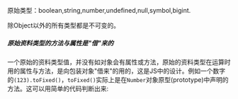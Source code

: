 原始类型：boolean,string,number,undefined,null,symbol,bigint.

除Object以外的所有类型都是不可变的。

##### 原始资料类型的方法与属性是"借"来的

一个原始的资料类型值，并没有如对象会有属性或方法，原始的资料类型在运算时用的属性与方法，是向包装对象"借来"的用的，这是JS中的设计。例如一个数字的`(123).toFixed()`，`toFixed()`实际上是在`Number`对象原型(prototype)中声明的方法。这可以用简单的代码判断出来:

